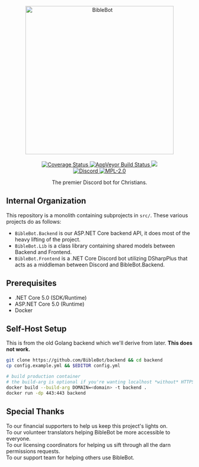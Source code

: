 <p align="center">
    <a alt="BibleBot" href="https://biblebot.xyz">
        <img alt="BibleBot" width="400px" src="https://i.imgur.com/JVBY24z.png">
    </a>
    <br>
    <br>
    <a href="https://coveralls.io/github/BibleBot/BibleBot?branch=master">
        <img src="https://coveralls.io/repos/github/BibleBot/BibleBot/badge.svg?branch=master" alt="Coverage Status">
    </a>
    <a href="https://ci.appveyor.com/project/SeraphimRP/biblebot">
        <img alt="AppVeyor Build Status" src="https://ci.appveyor.com/api/projects/status/x6pdy1e2aw1vstru?svg=true">
    </a>
    <a href="https://www.codacy.com/gh/BibleBot/BibleBot/dashboard?utm_source=github.com&amp;utm_medium=referral&amp;utm_content=BibleBot/BibleBot&amp;utm_campaign=Badge_Grade">
        <img src="https://app.codacy.com/project/badge/Grade/0ebeb56c612a4643851d9beb1003a1de">
    </a>
    <br>
    <a alt="Discord" href="https://discord.gg/H7ZyHqE">
        <img alt="Discord" src="https://img.shields.io/discord/362503610006765568?label=discord">
    </a>
    <a href="https://github.com/BibleBot/BibleBot/blob/master/LICENSE.txt">
        <img alt="MPL-2.0" src="https://img.shields.io/github/license/BibleBot/BibleBot">
    </a>
    <br>
</p>
<p align="center">
    The premier Discord bot for Christians.
</p>

## Internal Organization

This repository is a monolith containing subprojects in `src/`. These various projects do as follows:

- `BibleBot.Backend` is our ASP.NET Core backend API, it does most of the heavy lifting of the project.
- `BibleBot.Lib` is a class library containing shared models between Backend and Frontend.
- `BibleBot.Frontend` is a .NET Core Discord bot utilizing DSharpPlus that acts as a middleman between Discord and BibleBot.Backend.

## Prerequisites

- .NET Core 5.0 (SDK/Runtime)
- ASP.NET Core 5.0 (Runtime)
- Docker

## Self-Host Setup
This is from the old Golang backend which we'll derive from later. **This does not work.**

```bash
git clone https://github.com/BibleBot/backend && cd backend
cp config.example.yml && $EDITOR config.yml

# build production container
# the build-arg is optional if you're wanting localhost *without* HTTPS
docker build --build-arg DOMAIN=<domain> -t backend .
docker run -dp 443:443 backend
```

## Special Thanks

To our financial supporters to help us keep this project's lights on.  
To our volunteer translators helping BibleBot be more accessible to everyone.  
To our licensing coordinators for helping us sift through all the darn permissions requests.  
To our support team for helping others use BibleBot.
